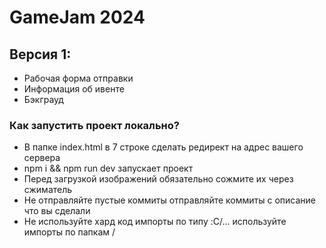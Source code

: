 # GameJam 2024

## Версия 1:

- Рабочая форма отправки
- Информация об ивенте
- Бэкграуд

### Как запустить проект локально?

- В папке index.html в 7 строке сделать редирект на адрес вашего сервера
- npm i && npm run dev запускает проект
- Перед загрузкой изображений обязательно сожмите их через сжиматель
- Не отправляйте пустые коммиты отправляйте коммиты с описание что вы сделали
- Не используйте хард код импорты по типу :C/... используйте импорты по папкам /